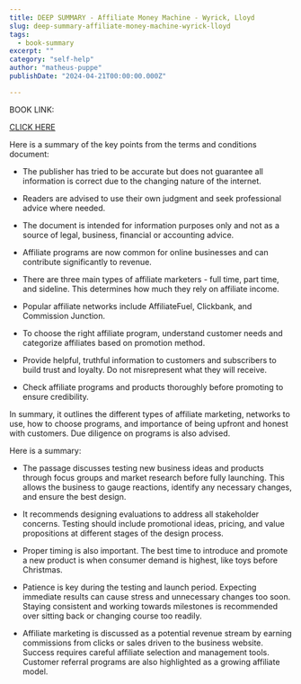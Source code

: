 ```yaml
---
title: DEEP SUMMARY - Affiliate Money Machine - Wyrick, Lloyd
slug: deep-summary-affiliate-money-machine-wyrick-lloyd
tags: 
  - book-summary
excerpt: ""
category: "self-help"
author: "matheus-puppe"
publishDate: "2024-04-21T00:00:00.000Z"

---
```


BOOK LINK:

[CLICK HERE](https://www.amazon.com/gp/search?ie=UTF8&tag=matheuspupp0a-20&linkCode=ur2&linkId=4410b525877ab397377c2b5e60711c1a&camp=1789&creative=9325&index=books&keywords=affiliate-money-machine-wyrick-lloyd)



 Here is a summary of the key points from the terms and conditions document:

- The publisher has tried to be accurate but does not guarantee all information is correct due to the changing nature of the internet. 

- Readers are advised to use their own judgment and seek professional advice where needed. 

- The document is intended for information purposes only and not as a source of legal, business, financial or accounting advice. 

- Affiliate programs are now common for online businesses and can contribute significantly to revenue. 

- There are three main types of affiliate marketers - full time, part time, and sideline. This determines how much they rely on affiliate income. 

- Popular affiliate networks include AffiliateFuel, Clickbank, and Commission Junction. 

- To choose the right affiliate program, understand customer needs and categorize affiliates based on promotion method. 

- Provide helpful, truthful information to customers and subscribers to build trust and loyalty. Do not misrepresent what they will receive. 

- Check affiliate programs and products thoroughly before promoting to ensure credibility.

In summary, it outlines the different types of affiliate marketing, networks to use, how to choose programs, and importance of being upfront and honest with customers. Due diligence on programs is also advised.

 Here is a summary:

- The passage discusses testing new business ideas and products through focus groups and market research before fully launching. This allows the business to gauge reactions, identify any necessary changes, and ensure the best design. 

- It recommends designing evaluations to address all stakeholder concerns. Testing should include promotional ideas, pricing, and value propositions at different stages of the design process. 

- Proper timing is also important. The best time to introduce and promote a new product is when consumer demand is highest, like toys before Christmas. 

- Patience is key during the testing and launch period. Expecting immediate results can cause stress and unnecessary changes too soon. Staying consistent and working towards milestones is recommended over sitting back or changing course too readily. 

- Affiliate marketing is discussed as a potential revenue stream by earning commissions from clicks or sales driven to the business website. Success requires careful affiliate selection and management tools. Customer referral programs are also highlighted as a growing affiliate model.